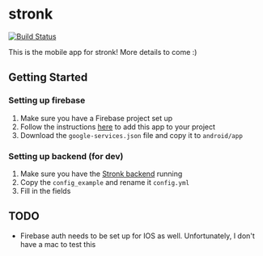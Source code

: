 # stronk
[![Build Status](https://dev.azure.com/kkjasoncheung/stronk-mobile/_apis/build/status/not-monday.mobile?branchName=master)](https://dev.azure.com/kkjasoncheung/stronk-mobile/_build/latest?definitionId=2&branchName=master)

This is the mobile app for stronk!
More details to come :)

## Getting Started

### Setting up firebase
1. Make sure you have a Firebase project set up
2. Follow the instructions [here](https://firebase.google.com/docs/flutter/setup?platform=android) to add this app to your project
3. Download the `google-services.json` file and copy it to `android/app`

### Setting up backend (for dev)
1. Make sure you have the [Stronk backend](https://github.com/not-monday/stronk-backend) running
2. Copy the `config_example` and rename it `config.yml`
3. Fill in the fields

## TODO
- Firebase auth needs to be set up for IOS as well. Unfortunately, I don't have a mac to test this